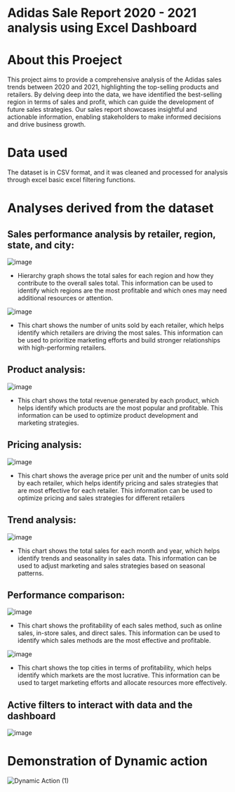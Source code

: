 # Adidas Sale Report 2020 - 2021 analysis using Excel Dashboard

# About this Proeject

This project aims to provide a comprehensive analysis of the Adidas sales trends between 2020 and 2021, highlighting the top-selling products and retailers. By delving deep into the data, we have identified the best-selling region in terms of sales and profit, which can guide the development of future sales strategies. Our sales report showcases insightful and actionable information, enabling stakeholders to make informed decisions and drive business growth.

# Data used

The dataset is in CSV format, and it was cleaned and processed for analysis through excel basic excel filtering functions.

# Analyses derived from the dataset

## Sales performance analysis by retailer, region, state, and city:

![image](https://user-images.githubusercontent.com/126027138/221456774-7875cc2d-7e6e-4e78-9024-97e1e7a9b62b.png)

- Hierarchy graph shows the total sales for each region and how they contribute to the overall sales total. This information can be used to identify which regions are the most profitable and which ones may need additional resources or attention.


![image](https://user-images.githubusercontent.com/126027138/221457095-411bc208-e7a8-4a35-8f7e-251189bb8281.png)

- This chart shows the number of units sold by each retailer, which helps identify which retailers are driving the most sales. This information can be used to prioritize marketing efforts and build stronger relationships with high-performing retailers.

## Product analysis:

![image](https://user-images.githubusercontent.com/126027138/221457197-c66fdeec-ba23-409a-97f1-61b709bc367f.png)

- This chart shows the total revenue generated by each product, which helps identify which products are the most popular and profitable. This information can be used to optimize product development and marketing strategies.


## Pricing analysis:

 ![image](https://user-images.githubusercontent.com/126027138/221458655-01b22457-9e45-453b-8af6-520175ee2fdd.png)
 
 - This chart shows the average price per unit and the number of units sold by each retailer, which helps identify pricing and sales strategies that are most effective for each retailer. This information can be used to optimize pricing and sales strategies for different retailers
 
 
 
## Trend analysis:

![image](https://user-images.githubusercontent.com/126027138/221456029-d63bb2d7-992f-442a-888e-00ec4387909d.png)

- This chart shows the total sales for each month and year, which helps identify trends and seasonality in sales data. This information can be used to adjust marketing and sales strategies based on seasonal patterns.


## Performance comparison: 

![image](https://user-images.githubusercontent.com/126027138/221457981-c2197a08-57e0-46bc-9685-82e3af3f428e.png)

- This chart shows the profitability of each sales method, such as online sales, in-store sales, and direct sales. This information can be used to identify which sales methods are the most effective and profitable.


![image](https://user-images.githubusercontent.com/126027138/221458175-68e4d5a0-fb5a-43bd-9e5e-14577d5e58ef.png)

- This chart shows the top cities in terms of profitability, which helps identify which markets are the most lucrative. This information can be used to target marketing efforts and allocate resources more effectively.




## Active filters to interact with data and the dashboard

![image](https://user-images.githubusercontent.com/126027138/221455682-03ee6fbf-9714-42a5-ab6b-5b45e125fa0b.png)



# Demonstration of Dynamic action

![Dynamic Action (1)](https://user-images.githubusercontent.com/126027138/221468148-ae23b8ad-4d70-4dd4-835f-59d611910fb4.gif)




